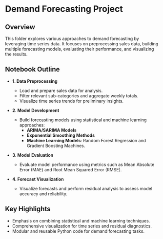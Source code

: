 # Demand Forecasting Project

## Overview
This folder explores various approaches to demand forecasting by leveraging time series data. It focuses on preprocessing sales data, building multiple forecasting models, evaluating their performance, and visualizing the results.

## Notebook Outline
- **1. Data Preprocessing**
  - Load and prepare sales data for analysis.
  - Filter relevant sub-categories and aggregate weekly totals.
  - Visualize time series trends for preliminary insights.
  
- **2. Model Development**
  - Build forecasting models using statistical and machine learning approaches:
    - **ARIMA/SARIMA Models**
    - **Exponential Smoothing Methods**
    - **Machine Learning Models**: Random Forest Regression and Gradient Boosting Machines.
    
- **3. Model Evaluation**
  - Evaluate model performance using metrics such as Mean Absolute Error (MAE) and Root Mean Squared Error (RMSE).

- **4. Forecast Visualization**
  - Visualize forecasts and perform residual analysis to assess model accuracy and reliability.

## Key Highlights
- Emphasis on combining statistical and machine learning techniques.
- Comprehensive visualization for time series and residual diagnostics.
- Modular and reusable Python code for demand forecasting tasks.

